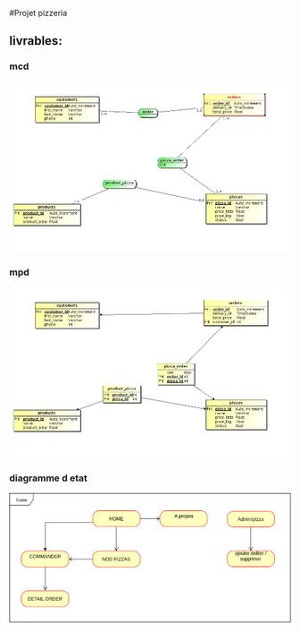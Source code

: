 #Projet pizzeria

## livrables:

### mcd

![model conceptuel donnés](documentConception/pizzeriaMCD.jpg)

### mpd

![model physique donnés](documentConception/pizzeriaMPD.jpg)


### diagramme d etat

![diagrame d etat](documentConception/diagrammeDetaPizzeria.png)

